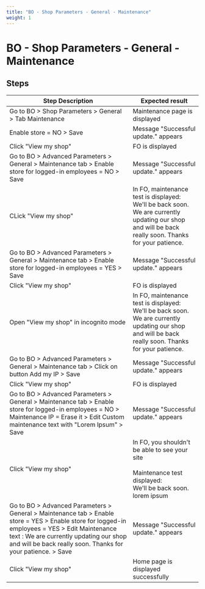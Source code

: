 ```yaml
---
title: "BO - Shop Parameters - General - Maintenance"
weight: 1
---
```


# BO - Shop Parameters - General - Maintenance
## Steps
| Step Description | Expected result |
| ----- | ----- |
| Go to BO > Shop Parameters > General > Tab Maintenance | Maintenance page is displayed |
| Enable store = NO > Save | Message "Successful update." appears |
| Click "View my shop" | FO is displayed |
| Go to BO > Advanced Parameters > General > Maintenance tab > Enable store for logged-in employees = NO > Save | Message "Successful update." appears |
| CLick "View my shop" | In FO, maintenance test is displayed:<br>We'll be back soon.<br>We are currently updating our shop and will be back really soon. Thanks for your patience. |
| Go to BO > Advanced Parameters > General > Maintenance tab > Enable store for logged-in employees = YES > Save | Message "Successful update." appears |
| Click "View my shop" | FO is displayed |
| Open "View my shop" in incognito mode | In FO, maintenance test is displayed:<br>We'll be back soon.<br>We are currently updating our shop and will be back really soon. Thanks for your patience. |
| Go to BO > Advanced Parameters > General > Maintenance tab > Click on button Add my IP > Save | Message "Successful update." appears |
| Click "View my shop" | FO is displayed |
| Go to BO > Advanced Parameters > General > Maintenance tab > Enable store for logged-in employees = NO > Maintenance IP = Erase it > Edit Custom maintenance text with "Lorem Ipsum" > Save | Message "Successful update." appears |
| Click "View my shop" | In FO, you shouldn't be able to see your site<br><br>Maintenance test displayed:<br>We'll be back soon.<br>lorem ipsum |
| Go to BO > Advanced Parameters > General > Maintenance tab > Enable store = YES > Enable store for logged-in employees = YES > Edit Maintenance text : We are currently updating our shop and will be back really soon. Thanks for your patience. > Save | Message "Successful update." appears |
| Click "View my shop" | Home page is displayed successfully |
